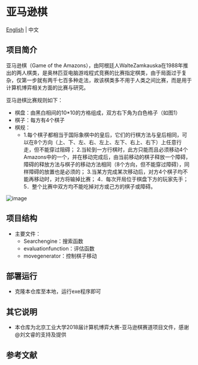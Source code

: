 # 亚马逊棋

[English](README.md) | 中文

## 项目简介
亚马逊棋（Game of the Amazons），由阿根廷人WalteZamkauska在1988年推出的两人棋类，是奥林匹亚电脑游戏程式竞赛的比赛指定棋类，由于局面过于复杂，仅第一步就有两千七百多种走法，故该棋类多不用于人类之间比赛，而是用于计算机博弈相关方面的比赛与研究。

亚马逊棋比赛规则如下：

- 棋盘：由黑白相间的10*10的方格组成，双方右下角为白色格子（如图1）
- 棋子：每方有4个棋子
- 棋规：
  - 1.每个棋子都相当于国际象棋中的皇后，它们的行棋方法与皇后相同，可以在8个方向（上、下、左、右、左上、左下、右上、右下）上任意行走，但不能穿过阻碍；
    2.当轮到一方行棋时，此方只能而且必须移动4个Amazons中的一个，并在移动完成后，由当前移动的棋子释放一个障碍，障碍的释放方法与棋子的移动方法相同（8个方向，但不能穿过障碍），同样障碍的放置也是必须的；
    3.当某方完成某次移动后，对方4个棋子均不能再移动时，对方将输掉比赛；
    4．每次开局位于棋盘下方的玩家先手；
    5．整个比赛中双方均不能吃掉对方或己方的棋子或障碍。
    
![image](https://github.com/LucaslfWang/Game-of-the-Amazons/assets/67529039/53ca1b15-a69c-4cb3-ad45-df160a96713b)

## 项目结构
- 主要文件：
  - Searchengine：搜索函数
  - evaluationfunction：评估函数
  - movegenerator：控制棋子移动

## 部署运行
- 克隆本仓库至本地，运行exe程序即可

## 其它说明
- 本仓库为北京工业大学2018届计算机博弈大赛-亚马逊棋赛道项目文件，感谢@刘文睿的支持及提供

## 参考文献

